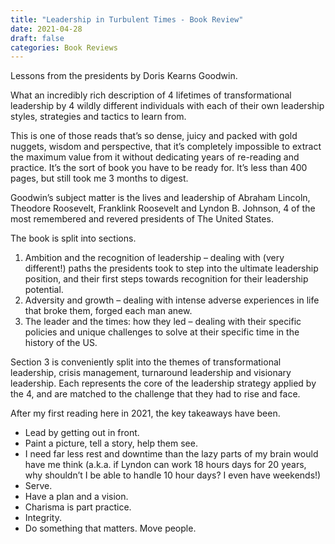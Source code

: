 ```yaml
---
title: "Leadership in Turbulent Times - Book Review"
date: 2021-04-28
draft: false
categories: Book Reviews
---
```


Lessons from the presidents by Doris Kearns Goodwin.

What an incredibly rich description of 4 lifetimes of transformational leadership by 4 wildly different individuals with each of their own leadership styles, strategies and tactics to learn from.

This is one of those reads that’s so dense, juicy and packed with gold nuggets, wisdom and perspective, that it’s completely impossible to extract the maximum value from it without dedicating years of re-reading and practice. It’s the sort of book you have to be ready for. It’s less than 400 pages, but still took me 3 months to digest.

Goodwin’s subject matter is the lives and leadership of Abraham Lincoln, Theodore Roosevelt, Franklink Roosevelt and Lyndon B. Johnson, 4 of the most remembered and revered presidents of The United States.

The book is split into sections.

1. Ambition and the recognition of leadership – dealing with (very different!) paths the presidents took to step into the ultimate leadership position, and their first steps towards recognition for their leadership potential.
2. Adversity and growth – dealing with intense adverse experiences in life that broke them, forged each man anew.
3. The leader and the times: how they led – dealing with their specific policies and unique challenges to solve at their specific time in the history of the US.

Section 3 is conveniently split into the themes of transformational leadership, crisis management, turnaround leadership and visionary leadership. Each represents the core of the leadership strategy applied by the 4, and are matched to the challenge that they had to rise and face.

After my first reading here in 2021, the key takeaways have been.

* Lead by getting out in front.
* Paint a picture, tell a story, help them see.
* I need far less rest and downtime than the lazy parts of my brain would have me think (a.k.a. if Lyndon can work 18 hours days for 20 years, why shouldn’t I be able to handle 10 hour days? I even have weekends!)
* Serve.
* Have a plan and a vision.
* Charisma is part practice.
* Integrity.
* Do something that matters. Move people.
